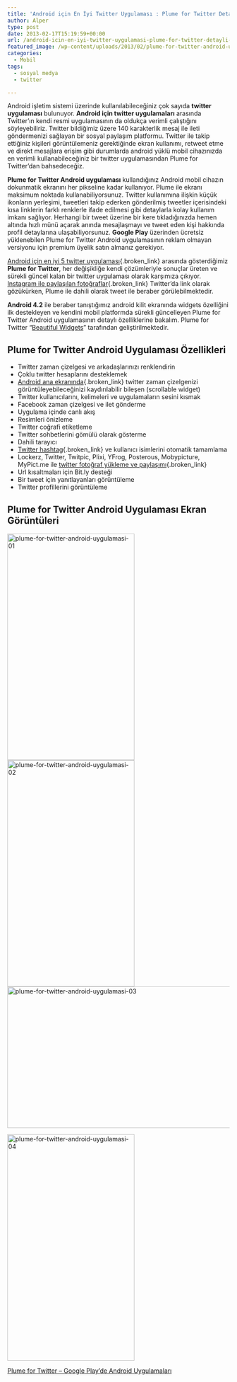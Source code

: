 ```yaml
---
title: 'Android için En İyi Twitter Uygulaması : Plume for Twitter Detaylı İnceleme'
author: Alper
type: post
date: 2013-02-17T15:19:59+00:00
url: /android-icin-en-iyi-twitter-uygulamasi-plume-for-twitter-detayli-inceleme/
featured_image: /wp-content/uploads/2013/02/plume-for-twitter-android-uygulamasi-03-100x100.jpg
categories:
  - Mobil
tags:
  - sosyal medya
  - twitter

---
```

Android işletim sistemi üzerinde kullanılabileceğiniz çok sayıda **twitter uygulaması** bulunuyor. **Android için twitter uygulamaları** arasında Twitter’ın kendi resmi uygulamasının da oldukça verimli çalıştığını söyleyebiliriz. Twitter bildiğimiz üzere 140 karakterlik mesaj ile ileti göndermenizi sağlayan bir sosyal paylaşım platformu. Twitter ile takip ettiğiniz kişileri görüntülemeniz gerektiğinde ekran kullanımı, retweet etme ve direkt mesajlara erişim gibi durumlarda android yüklü mobil cihazınızda en verimli kullanabileceğiniz bir twitter uygulamasından Plume for Twitter&#8217;dan bahsedeceğiz.

**Plume for Twitter Android uygulaması** kullandığınız Android mobil cihazın dokunmatik ekranını her pikseline kadar kullanıyor. Plume ile ekranı maksimum noktada kullanabiliyorsunuz. Twitter kullanımına ilişkin küçük ikonların yerleşimi, tweetleri takip ederken gönderilmiş tweetler içerisindeki kısa linklerin farklı renklerle ifade edilmesi gibi detaylarla kolay kullanım imkanı sağlıyor. Herhangi bir tweet üzerine bir kere tıkladığınızda hemen altında hızlı münü açarak anında mesajlaşmayı ve tweet eden kişi hakkında profil detaylarına ulaşabiliyorsunuz. **Google Play** üzerinden ücretsiz yüklenebilen Plume for Twitter Android uygulamasının reklam olmayan versiyonu için premium üyelik satın almanız gerekiyor.

[Android için en iyi 5 twitter uygulaması][1]{.broken_link} arasında gösterdiğimiz **Plume for Twitter**, her değişikliğe kendi çözümleriyle sonuçlar üreten ve sürekli güncel kalan bir twitter uygulaması olarak karşımıza çıkıyor. [Instagram ile paylaşılan fotoğraflar][2]{.broken_link} Twitter&#8217;da link olarak gözükürken, Plume ile dahili olarak tweet ile beraber görülebilmektedir.

**Android 4.2** ile beraber tanıştığımız android kilit ekranında widgets özelliğini ilk destekleyen ve kendini mobil platformda sürekli güncelleyen Plume for Twitter Android uygulamasının detaylı özelliklerine bakalım. Plume for Twitter &#8220;<a href="https://levelupstudio.com/plume" target="_blank">Beautiful Widgets</a>&#8221; tarafından geliştirilmektedir.

## Plume for Twitter Android Uygulaması Özellikleri

  * Twitter zaman çizelgesi ve arkadaşlarınızı renklendirin
  * Çoklu twitter hesaplarını desteklemek
  * [Android ana ekranında][3]{.broken_link} twitter zaman çizelgenizi görüntüleyebileceğinizi kaydırılabilir bileşen (scrollable widget)
  * Twitter kullanıcılarını, kelimeleri ve uygulamaların sesini kısmak
  * Facebook zaman çizelgesi ve ilet gönderme
  * Uygulama içinde canlı akış
  * Resimleri önizleme
  * Twitter coğrafi etiketleme
  * Twitter sohbetlerini gömülü olarak gösterme
  * Dahili tarayıcı
  * [Twitter hashtag][4]{.broken_link} ve kullanıcı isimlerini otomatik tamamlama
  * Lockerz, Twitter, Twitpic, Plixi, YFrog, Posterous, Mobypicture, MyPict.me ile [twitter fotoğraf yükleme ve paylaşımı][5]{.broken_link}
  * Url kısaltmaları için Bit.ly desteği
  * Bir tweet için yanıtlayanları görüntüleme
  * Twitter profillerini görüntüleme

## Plume for Twitter Android Uygulaması Ekran Görüntüleri

<img class="alignnone size-full wp-image-12012" alt="plume-for-twitter-android-uygulamasi-01" src="https://www.murekkep.org/wp-content/uploads/2013/02/plume-for-twitter-android-uygulamasi-01.jpg" width="288" height="512" srcset="https://www.murekkep.org/wp-content/uploads/2013/02/plume-for-twitter-android-uygulamasi-01.jpg 288w, https://www.murekkep.org/wp-content/uploads/2013/02/plume-for-twitter-android-uygulamasi-01-225x400.jpg 225w, https://www.murekkep.org/wp-content/uploads/2013/02/plume-for-twitter-android-uygulamasi-01-28x50.jpg 28w, https://www.murekkep.org/wp-content/uploads/2013/02/plume-for-twitter-android-uygulamasi-01-56x100.jpg 56w, https://www.murekkep.org/wp-content/uploads/2013/02/plume-for-twitter-android-uygulamasi-01-112x200.jpg 112w, https://www.murekkep.org/wp-content/uploads/2013/02/plume-for-twitter-android-uygulamasi-01-171x305.jpg 171w" sizes="(max-width: 288px) 100vw, 288px" /><img class="alignnone size-full wp-image-12013" alt="plume-for-twitter-android-uygulamasi-02" src="https://www.murekkep.org/wp-content/uploads/2013/02/plume-for-twitter-android-uygulamasi-02.jpg" width="288" height="512" srcset="https://www.murekkep.org/wp-content/uploads/2013/02/plume-for-twitter-android-uygulamasi-02.jpg 288w, https://www.murekkep.org/wp-content/uploads/2013/02/plume-for-twitter-android-uygulamasi-02-225x400.jpg 225w, https://www.murekkep.org/wp-content/uploads/2013/02/plume-for-twitter-android-uygulamasi-02-28x50.jpg 28w, https://www.murekkep.org/wp-content/uploads/2013/02/plume-for-twitter-android-uygulamasi-02-56x100.jpg 56w, https://www.murekkep.org/wp-content/uploads/2013/02/plume-for-twitter-android-uygulamasi-02-112x200.jpg 112w, https://www.murekkep.org/wp-content/uploads/2013/02/plume-for-twitter-android-uygulamasi-02-171x305.jpg 171w" sizes="(max-width: 288px) 100vw, 288px" />  
<img class="alignnone size-full wp-image-12014" alt="plume-for-twitter-android-uygulamasi-03" src="https://www.murekkep.org/wp-content/uploads/2013/02/plume-for-twitter-android-uygulamasi-03.jpg" width="512" height="320" srcset="https://www.murekkep.org/wp-content/uploads/2013/02/plume-for-twitter-android-uygulamasi-03.jpg 512w, https://www.murekkep.org/wp-content/uploads/2013/02/plume-for-twitter-android-uygulamasi-03-400x250.jpg 400w, https://www.murekkep.org/wp-content/uploads/2013/02/plume-for-twitter-android-uygulamasi-03-50x31.jpg 50w, https://www.murekkep.org/wp-content/uploads/2013/02/plume-for-twitter-android-uygulamasi-03-125x78.jpg 125w, https://www.murekkep.org/wp-content/uploads/2013/02/plume-for-twitter-android-uygulamasi-03-300x187.jpg 300w, https://www.murekkep.org/wp-content/uploads/2013/02/plume-for-twitter-android-uygulamasi-03-488x305.jpg 488w" sizes="(max-width: 512px) 100vw, 512px" /> 

<img class="alignnone size-full wp-image-12015" alt="plume-for-twitter-android-uygulamasi-04" src="https://www.murekkep.org/wp-content/uploads/2013/02/plume-for-twitter-android-uygulamasi-04.jpg" width="288" height="512" srcset="https://www.murekkep.org/wp-content/uploads/2013/02/plume-for-twitter-android-uygulamasi-04.jpg 288w, https://www.murekkep.org/wp-content/uploads/2013/02/plume-for-twitter-android-uygulamasi-04-225x400.jpg 225w, https://www.murekkep.org/wp-content/uploads/2013/02/plume-for-twitter-android-uygulamasi-04-28x50.jpg 28w, https://www.murekkep.org/wp-content/uploads/2013/02/plume-for-twitter-android-uygulamasi-04-56x100.jpg 56w, https://www.murekkep.org/wp-content/uploads/2013/02/plume-for-twitter-android-uygulamasi-04-112x200.jpg 112w, https://www.murekkep.org/wp-content/uploads/2013/02/plume-for-twitter-android-uygulamasi-04-171x305.jpg 171w" sizes="(max-width: 288px) 100vw, 288px" /> 

<a title="Plume for Twitter" href="https://play.google.com/store/apps/details?id=com.levelup.touiteur" rel="external dofollow">Plume for Twitter &#8211; Google Play&#8217;de Android Uygulamaları</a>

 [1]: https://www.murekkep.org/android-icin-top-5-twitter-uygulamasi-4115 "Android için en iyi 5 Twitter Uygulaması"
 [2]: https://www.murekkep.org/instagramdan-ilginc-resimler-galeri-10998 "instagram ilginç fotoğraflar "
 [3]: https://www.murekkep.org/35-havali-ve-ilham-veren-android-ana-ekran-goruntuleri-cool-android-home-screens-9777 "android ana ekran görüntüleri"
 [4]: https://www.murekkep.org/twitter-hashtag-kullanimi-hakkinda-ipuclari-8385 "twitter hashtag kullanımı"
 [5]: https://www.murekkep.org/twitter-resmi-fotograf-yukleme-ve-fotograf-paylasimi-6413 "twitter fotoğraf yükleme ve paylaşımı"